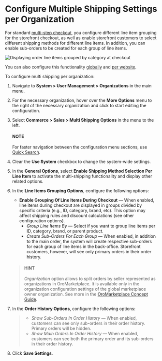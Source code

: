 <a id="user-guide-system-configuration-commerce-sales-multi-shipping-org"></a>

# Configure Multiple Shipping Settings per Organization

For standard [multi-step checkout](../../../../../../../concept-guides/administration/checkout/index.md#checkout-guide-multi-page), you configure different line item grouping for the storefront checkout, as well as enable storefront customers to select different shipping methods for different line items. In addition, you can enable sub-orders to be created for each group of line items.

![Displaying order line items grouped by category at checkout](user/img/system/config_commerce/sales/multi-shipping-storefront.png)

You can also configure this functionality [globally](../../../../../configuration/commerce/sales/global-multi-shipping.md#user-guide-system-configuration-commerce-sales-multi-shipping) and [per website](../../../../../websites/web-configuration/commerce/sales/website-multi-shipping.md#user-guide-system-configuration-commerce-sales-multi-shipping-website).

To configure multi shipping per organization:

1. Navigate to **System > User Management > Organizations** in the main menu.
2. For the necessary organization, hover over the <i class="fa fa-ellipsis-h fa-lg" aria-hidden="true"></i> **More Options** menu to the right of the necessary organization and click <i class="fas fa-cog" aria-hidden="true"></i> to start editing the configuration.
3. Select **Commerce > Sales > Multi Shipping Options** in the menu to the left.

   #### NOTE
   For faster navigation between the configuration menu sections, use [Quick Search](../../../../../configuration/quick-search.md#user-guide-system-configuration-quick-search).
4. Clear the **Use System** checkbox to change the system-wide settings.
5. In the **General Options**, select **Enable Shipping Method Selection Per Line Item** to activate the multi-shipping functionality and display other related options.
6. In the **Line Items Grouping Options**, configure the following options:
   * **Enable Grouping Of Line Items During Checkout** — When enabled, line items during checkout are displayed in groups divided by specific criteria (e.g., ID, category, brand, etc). This option may affect shipping rules and discount calculations (see other configuration options).
     * *Group Line Items By* — Select if you want to group line items per ID, category, brand, or parent product.
     * *Create Sub-Orders For Each Group* — When enabled, in addition to the main order, the system will create respective sub-orders for each group of line items in the back-office. Storefront customers, however, will see only primary orders in their order history.

   > #### HINT
   > *Organization* option allows to split orders by seller represented as organizations in OroMarketplace. It is available only in the organization configuration settings of the global marketplace owner organization. See more in the [OroMarketplace Concept Guide](../../../../../../../concept-guides/business-models/marketplace/index.md#concept-guide-oro-marketplace).
7. In the **Order History Options**, configure the following options:
   > * *Show Sub-Orders In Order History* — When enabled, customers can see only sub-orders in their order history. Primary orders will be hidden.
   > * *Show Main Orders In Order History* — When enabled, customers can see both the primary order and its sub-orders in their order history.
8. Click **Save Settings**.

<!-- fa-bars = fa-navicon -->
<!-- Ic Tiles is used as Set As Default in saved views, and as tiles in display layout options -->
<!-- IcPencil refers to Rename in Commerce and Inline Editing in CRM -->
<!-- Check mark in the square. -->
<!-- SortDesc is also used as drop-down arrow -->
